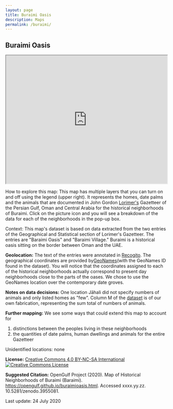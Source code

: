 ```yaml
---
layout: page
title: Buraimi Oasis
description: Maps 
permalink: /buraimi/
---
```



## Buraimi Oasis

 
<iframe src="https://liyanibrahim.github.io/buraimi/webapp3/index.html" width="100%" height="400"></iframe>


How to explore this map: This map has multiple layers that you can turn on and off using the legend (upper right). It represents the homes, date palms and the animals that are documented in John Gordon [Lorimer's](https://en.wikipedia.org/wiki/Gazetteer_of_the_Persian_Gulf,_Oman_and_Central_Arabia) Gazetteer of the Persian Gulf, Oman and Central Arabia for the historical neighborhoods of Buraimi.  Click on the picture icon and you will see a breakdown of the data for each of the neighborhoods in the pop-up box.

Context: This map's dataset is based on data extracted from the two entries of the Geographical and Statistical section of Lorimer's Gazetteer. The entries are "Baraimi Oasis" and "Baraimi Village." Buraimi is a historical oasis sitting on the border between Oman and the UAE.


**Geolocation:** The text of the entries were annotated in [Recogito](https://recogito.pelagios.org). The geographical coordinates are provided by[GeoNames](https://geonames.org)(with the GeoNames ID found in the dataset). You will notice that the coordinates assigned to each of the historical neighborhoods actually correspond to present day neighborhoods close to the parts of the oases. We chose to use the GeoNames location over the contemporary date groves.
 

**Notes on data decisions:** One location Jāhali did not specify numbers of animals and only listed homes as "few".  Column M of the [dataset](https://github.com/opengulf/Lorimer_data/blob/master/palms_livestock_Buraimi.csv) is of our own fabrication, representing the sum total of numbers of animals. 


**Further mapping:** We see some ways that could extend this map to account for 

1. distinctions between the peoples living in these neighborhoods</li>
2. the quantities of date palms, human dwellings and animals for the entire Gazetteer</li>

Unidentified locations: none


**License:** <a href="https://creativecommons.org/licenses/by-nc-sa/4.0/" class="link">Creative Commons 4.0 BY-NC-SA International</a> <br>
<a rel="license" href="http://creativecommons.org/licenses/by-nc-sa/4.0/"><img alt="Creative Commons License" style="border-width:0" src="https://i.creativecommons.org/l/by-nc-sa/4.0/88x31.png" /></a>


**Suggested Citation:** OpenGulf Project (2020). Map of Historical Neighborhoods of Buraimi (Baraimi). https://opengulf.github.io/buraimioasis.html. Accessed xxxx.yy.zz. 10.5281/zenodo.3955081.

Last update: 24 July 2020















